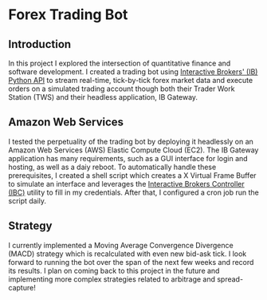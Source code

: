 # Forex Trading Bot

## Introduction
In this project I explored the intersection of quantitative finance and software development. I created a trading bot using [Interactive Brokers' (IB) Python API](https://www.interactivebrokers.com/campus/ibkr-api-page/twsapi-doc/#api-introduction) to stream real-time, tick-by-tick forex market data and execute orders on a simulated trading account though both their Trader Work Station (TWS) and their headless application, IB Gateway. 

## Amazon Web Services
I tested the perpetuality of the trading bot by deploying it headlessly on an Amazon Web Services (AWS) Elastic Compute Cloud (EC2). The IB Gateway application has many requirements, such as a GUI interface for login and hosting, as well as a daiy reboot. To automatically handle these prerequisites, I created a shell script which creates a X Virtual Frame Buffer to simulate an interface and leverages the [Interactive Brokers Controller (IBC)](https://github.com/IbcAlpha/IBC?tab=readme-ov-file) utility to fill in my credentials. After that, I configured a cron job run the script daily. 

## Strategy
I currently implemented a Moving Average Convergence Divergence (MACD) strategy which is recalculated with even new bid-ask tick. I look forward to running the bot over the span of the next few weeks and record its results. I plan on coming back to this project in the future and implementing more complex strategies related to arbitrage and spread-capture!
